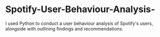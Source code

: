 # Spotify-User-Behaviour-Analysis-
I used Python to conduct a user behaviour analysis of Spotify's users, alongside with outlining findings and recommendations. 
